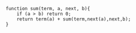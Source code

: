     function sum(term, a, next, b){
        if (a > b) return 0;
        return term(a) + sum(term,next(a),next,b);
    }
    